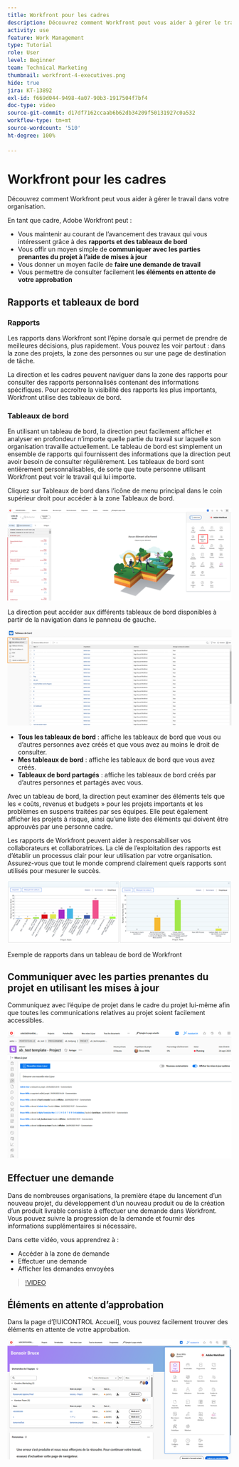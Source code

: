 ```yaml
---
title: Workfront pour les cadres
description: Découvrez comment Workfront peut vous aider à gérer le travail dans votre organisation.
activity: use
feature: Work Management
type: Tutorial
role: User
level: Beginner
team: Technical Marketing
thumbnail: workfront-4-executives.png
hide: true
jira: KT-13892
exl-id: f669d044-9498-4a07-90b3-1917504f7bf4
doc-type: video
source-git-commit: d17df7162ccaab6b62db34209f50131927c0a532
workflow-type: tm+mt
source-wordcount: '510'
ht-degree: 100%

---
```


# Workfront pour les cadres

Découvrez comment Workfront peut vous aider à gérer le travail dans votre organisation.

En tant que cadre, Adobe Workfront peut :

* Vous maintenir au courant de l’avancement des travaux qui vous intéressent grâce à des **rapports et des tableaux de bord**
* Vous offir un moyen simple de **communiquer avec les parties prenantes du projet à l’aide de mises à jour**
* Vous donner un moyen facile de **faire une demande de travail**
* Vous permettre de consulter facilement **les éléments en attente de votre approbation**

## Rapports et tableaux de bord

### Rapports

Les rapports dans Workfront sont l’épine dorsale qui permet de prendre de meilleures décisions, plus rapidement. Vous pouvez les voir partout : dans la zone des projets, la zone des personnes ou sur une page de destination de tâche.

La direction et les cadres peuvent naviguer dans la zone des rapports pour consulter des rapports personnalisés contenant des informations spécifiques. Pour accroître la visibilité des rapports les plus importants, Workfront utilise des tableaux de bord.

### Tableaux de bord

En utilisant un tableau de bord, la direction peut facilement afficher et analyser en profondeur n’importe quelle partie du travail sur laquelle son organisation travaille actuellement. Le tableau de bord est simplement un ensemble de rapports qui fournissent des informations que la direction peut avoir besoin de consulter régulièrement. Les tableaux de bord sont entièrement personnalisables, de sorte que toute personne utilisant Workfront peut voir le travail qui lui importe.

Cliquez sur Tableaux de bord dans l’icône de menu principal dans le coin supérieur droit pour accéder à la zone Tableaux de bord.

![Image de l’option Tableaux de bord dans le menu principal](assets/workfront-4-executives-1.png)

La direction peut accéder aux différents tableaux de bord disponibles à partir de la navigation dans le panneau de gauche.

![Image de la page Tableaux de bord](assets/workfront-4-executives-2.png)

* **Tous les tableaux de bord** : affiche les tableaux de bord que vous ou d’autres personnes avez créés et que vous avez au moins le droit de consulter.
* **Mes tableaux de bord** : affiche les tableaux de bord que vous avez créés.
* **Tableaux de bord partagés** : affiche les tableaux de bord créés par d’autres personnes et partagés avec vous.

Avec un tableau de bord, la direction peut examiner des éléments tels que les « coûts, revenus et budgets » pour les projets importants et les problèmes en suspens traitées par ses équipes. Elle peut également afficher les projets à risque, ainsi qu’une liste des éléments qui doivent être approuvés par une personne cadre.

Les rapports de Workfront peuvent aider à responsabiliser vos collaborateurs et collaboratrices. La clé de l’exploitation des rapports est d’établir un processus clair pour leur utilisation par votre organisation. Assurez-vous que tout le monde comprend clairement quels rapports sont utilisés pour mesurer le succès.

![Exemple de rapports dans un tableau de bord de Workfront](assets/workfront-4-executives-3.png)

Exemple de rapports dans un tableau de bord de Workfront

## Communiquer avec les parties prenantes du projet en utilisant les mises à jour

Communiquez avec l’équipe de projet dans le cadre du projet lui-même afin que toutes les communications relatives au projet soient facilement accessibles.

![Image de la page des mises à jour](assets/workfront-4-executives-4.png)


## Effectuer une demande

Dans de nombreuses organisations, la première étape du lancement d’un nouveau projet, du développement d’un nouveau produit ou de la création d’un produit livrable consiste à effectuer une demande dans Workfront. Vous pouvez suivre la progression de la demande et fournir des informations supplémentaires si nécessaire.

Dans cette vidéo, vous apprendrez à :

* Accéder à la zone de demande
* Effectuer une demande
* Afficher les demandes envoyées

>[!VIDEO](https://video.tv.adobe.com/v/336092/?quality=12&learn=on&enablevpops)

## Éléments en attente d’approbation

Dans la page d’[!UICONTROL Accueil], vous pouvez facilement trouver des éléments en attente de votre approbation.

![Image de la page d’accueil](assets/workfront-4-executives-5.png)

